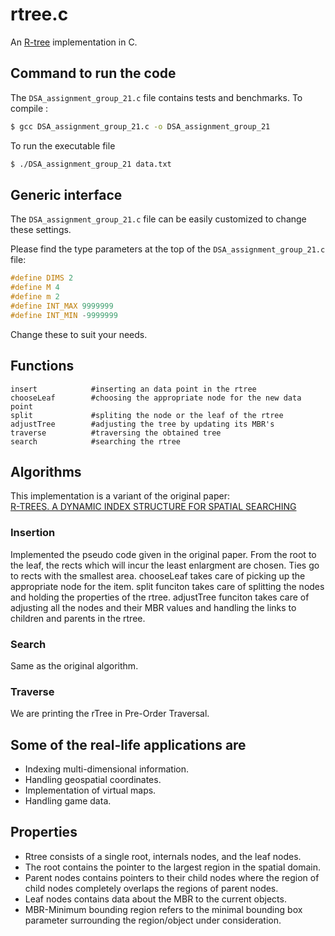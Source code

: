 # rtree.c

An [R-tree](https://www.cs.princeton.edu/courses/archive/fall08/cos597B/papers/rtrees.pdf) implementation in C. 


## Command to run the code

The `DSA_assignment_group_21.c` file contains tests and benchmarks.
To compile : 
```sh
$ gcc DSA_assignment_group_21.c -o DSA_assignment_group_21
```
To run the executable file
```sh
$ ./DSA_assignment_group_21 data.txt
```

## Generic interface

The `DSA_assignment_group_21.c` file can be easily customized to change these settings.

Please find the type parameters at the top of the `DSA_assignment_group_21.c` file:

```c
#define DIMS 2
#define M 4
#define m 2
#define INT_MAX 9999999
#define INT_MIN -9999999
```
Change these to suit your needs.


## Functions

```
insert            #inserting an data point in the rtree
chooseLeaf        #choosing the appropriate node for the new data point
split             #spliting the node or the leaf of the rtree
adjustTree        #adjusting the tree by updating its MBR's
traverse          #traversing the obtained tree
search            #searching the rtree
```

## Algorithms

This implementation is a variant of the original paper:  
[R-TREES. A DYNAMIC INDEX STRUCTURE FOR SPATIAL SEARCHING](https://www.cs.princeton.edu/courses/archive/fall08/cos597B/papers/rtrees.pdf)

### Insertion

Implemented the pseudo code given in the original paper. From the root to the leaf, the rects which will incur the least enlargment are chosen. Ties go to rects with the smallest area. 
chooseLeaf takes care of picking up the appropriate node for the item. 
split funciton takes care of splitting the nodes and holding the properties of the rtree.
adjustTree funciton takes care of adjusting all the nodes and their MBR values and handling the links to children and parents in the rtree. 

### Search

Same as the original algorithm.

### Traverse 
We are printing the rTree in Pre-Order Traversal. 


## Some of the real-life applications are 

- Indexing multi-dimensional information.
- Handling geospatial coordinates.
- Implementation of virtual maps.
- Handling game data.

## Properties

- Rtree consists of a single root, internals nodes, and the leaf nodes.
- The root contains the pointer to the largest region in the spatial domain.
- Parent nodes contains pointers to their child nodes where the region of child nodes completely overlaps the regions of parent nodes.
- Leaf nodes contains data about the MBR to the current objects.
- MBR-Minimum bounding region refers to the minimal bounding box parameter surrounding the region/object under consideration.